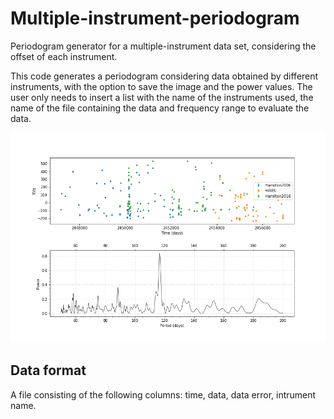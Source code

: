 # Multiple-instrument-periodogram
Periodogram generator for a multiple-instrument data set, considering the offset of each instrument.

This code generates a periodogram considering data obtained by different instruments, with the option to save the image and 
the power values.
The user only needs to insert a list with the name of the instruments used, the name of the file containing the data 
and frequency range to evaluate the data. 

  ![](70Vir_GLS2.png)

## Data format
A file consisting of the following columns: time, data, data error, intrument name.
